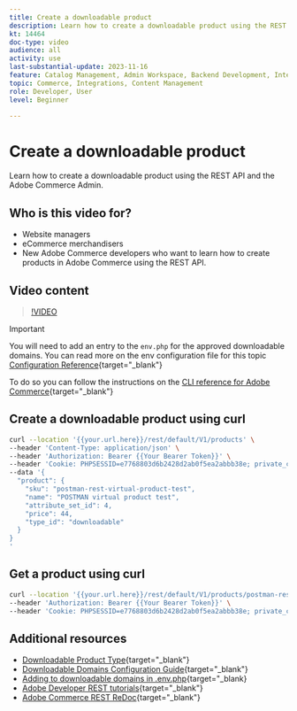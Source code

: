 ```yaml
---
title: Create a downloadable product
description: Learn how to create a downloadable product using the REST API and the Commerce Admin.
kt: 14464
doc-type: video
audience: all
activity: use
last-substantial-update: 2023-11-16
feature: Catalog Management, Admin Workspace, Backend Development, Integration, REST
topic: Commerce, Integrations, Content Management
role: Developer, User
level: Beginner

---
```

# Create a downloadable product

Learn how to create a downloadable product using the REST API and the Adobe Commerce Admin. 

## Who is this video for?

- Website managers
- eCommerce merchandisers
- New Adobe Commerce developers who want to learn how to create products in Adobe Commerce using the REST API.

## Video content

>[!VIDEO](https://video.tv.adobe.com/v/3425753?learn=on)

>[!IMPORTANT]
>
>You will need to add an entry to the `env.php` for the approved downloadable domains. You can read more on the env configuration file for this topic [Configuration Reference](https://experienceleague.adobe.com/docs/commerce-operations/configuration-guide/files/config-reference-envphp.html#downloadable_domains){target="_blank"}
>
>To do so you can follow the instructions on the [CLI reference for Adobe Commerce](https://experienceleague.adobe.com/docs/commerce-operations/reference/magento-open-source.html#downloadable%3Adomains%3Aadd){target="_blank"}

## Create a downloadable product using curl

```bash
curl --location '{{your.url.here}}/rest/default/V1/products' \
--header 'Content-Type: application/json' \
--header 'Authorization: Bearer {{Your Bearer Token}}' \
--header 'Cookie: PHPSESSID=e7768803d6b2428d2ab0f5ea2abbb38e; private_content_version=564dde2976849891583a9a649073f01e' \
--data '{
  "product": {
    "sku": "postman-rest-virtual-product-test",
    "name": "POSTMAN virtual product test",
    "attribute_set_id": 4,
    "price": 44,
    "type_id": "downloadable"
  }
}
'
```

## Get a product using curl

```bash
curl --location '{{your.url.here}}/rest/default/V1/products/postman-rest-virtual-product-test' \
--header 'Authorization: Bearer {{Your Bearer Token}}' \
--header 'Cookie: PHPSESSID=e7768803d6b2428d2ab0f5ea2abbb38e; private_content_version=564dde2976849891583a9a649073f01e'
```

## Additional resources

- [Downloadable Product Type](https://experienceleague.adobe.com/docs/commerce-admin/catalog/products/types/product-create-downloadable.html){target="_blank"}
- [Downloadable Domains Configuration Guide](https://experienceleague.adobe.com/docs/commerce-operations/configuration-guide/files/config-reference-envphp.html#downloadable_domains){target="_blank"}
- [Adding to downloadable domains in .env.php](https://experienceleague.adobe.com/docs/commerce-operations/reference/magento-open-source.html#downloadable%3Adomains%3Aadd){target="_blank}
- [Adobe Developer REST tutorials](https://developer.adobe.com/commerce/webapi/rest/tutorials/prerequisite-tasks/){target="_blank"}
- [Adobe Commerce REST ReDoc](https://adobe-commerce.redoc.ly/2.4.6-admin/tag/products#operation/PostV1Products){target="_blank"}
